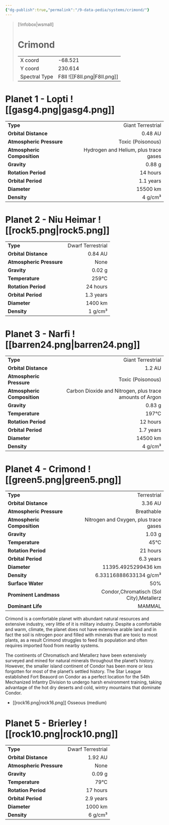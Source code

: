 ```yaml
---
{"dg-publish":true,"permalink":"/9-data-pedia/systems/crimond/"}
---
```


> [!infobox|wsmall]
> # Crimond
> | | |
> | - | - |
> | X coord | -68.521 |
> | Y coord| 230.614 |
> | Spectral Type | F8II ![[F8II.png\|F8II.png]] |

# Planet 1 - Lopti ![[gasg4.png\|gasg4.png]]
|                             |                           |
| --------------------------- | -------------------------:|
| **Type**                    |             Giant Terrestrial |
| **Orbital Distance**        |   0.48 AU |
| **Atmospheric Pressure**    |       Toxic (Poisonous) |
| **Atmospheric Composition** |      Hydrogen and Helium, plus trace gases |
| **Gravity**                 |        0.88 g |
| **Rotation Period**         |  14 hours |
| **Orbital Period** | 1.1 years |
| **Diameter**                |      15500 km | 
| **Density**                 |    4 g/cm³ |





# Planet 2 - Niu Heimar ![[rock5.png\|rock5.png]]
|                             |                           |
| --------------------------- | -------------------------:|
| **Type**                    |             Dwarf Terrestrial |
| **Orbital Distance**        |   0.84 AU |
| **Atmospheric Pressure**    |       None |
| **Gravity**                 |        0.02 g |
| **Temperature**             |    259°C |
| **Rotation Period**         |  24 hours |
| **Orbital Period** | 1.3 years |
| **Diameter**                |      1400 km | 
| **Density**                 |    1 g/cm³ |





# Planet 3 - Narfi ![[barren24.png\|barren24.png]]
|                             |                           |
| --------------------------- | -------------------------:|
| **Type**                    |             Giant Terrestrial |
| **Orbital Distance**        |   1.2 AU |
| **Atmospheric Pressure**    |       Toxic (Poisonous) |
| **Atmospheric Composition** |      Carbon Dioxide and Nitrogen, plus trace amounts of Argon |
| **Gravity**                 |        0.83 g |
| **Temperature**             |    197°C |
| **Rotation Period**         |  12 hours |
| **Orbital Period** | 1.7 years |
| **Diameter**                |      14500 km | 
| **Density**                 |    4 g/cm³ |





# Planet 4 - Crimond ![[green5.png\|green5.png]]
|                             |                           |
| --------------------------- | -------------------------:|
| **Type**                    |             Terrestrial |
| **Orbital Distance**        |   3.36 AU |
| **Atmospheric Pressure**    |       Breathable |
| **Atmospheric Composition** |      Nitrogen and Oxygen, plus trace gases |
| **Gravity**                 |        1.03 g |
| **Temperature**             |    45°C |
| **Rotation Period**         |  21 hours |
| **Orbital Period** | 6.3 years |
| **Diameter**                |      11395.4925299436 km | 
| **Density**                 |    6.33116888633134 g/cm³ |
| **Surface Water**           |           50% | 
| **Prominent Landmass**      |         Condor,Chromatisch (Sol City),Metallerz | 
| **Dominant Life**           |         MAMMAL |

Crimond is a comfortable planet with abundant natural resources and extensive industry, very little of it is military industry. Despite a comfortable and warm, climate, the planet does not have extensive arable land and in fact the soil is nitrogen poor and filled with minerals that are toxic to most plants, as a result Crimond struggles to feed its population and often requires imported food from nearby systems.

The continents of Chromatisch and Metallerz have been extensively surveyed and mined for natural minerals throughout the planet’s history. However, the smaller island continent of Condor has been more or less forgotten for most of the planet’s settled history. The Star League established Fort Beauord on Condor as a perfect location for the 54th Mechanized Infantry Division to undergo harsh environment training, taking advantage of the hot dry deserts and cold, wintry mountains that dominate Condor.

- [[rock16.png\|rock16.png]] Osseous (medium)

# Planet 5 - Brierley ![[rock10.png\|rock10.png]]
|                             |                           |
| --------------------------- | -------------------------:|
| **Type**                    |             Dwarf Terrestrial |
| **Orbital Distance**        |   1.92 AU |
| **Atmospheric Pressure**    |       None |
| **Gravity**                 |        0.09 g |
| **Temperature**             |    79°C |
| **Rotation Period**         |  17 hours |
| **Orbital Period** | 2.9 years |
| **Diameter**                |      1000 km | 
| **Density**                 |    6 g/cm³ |






